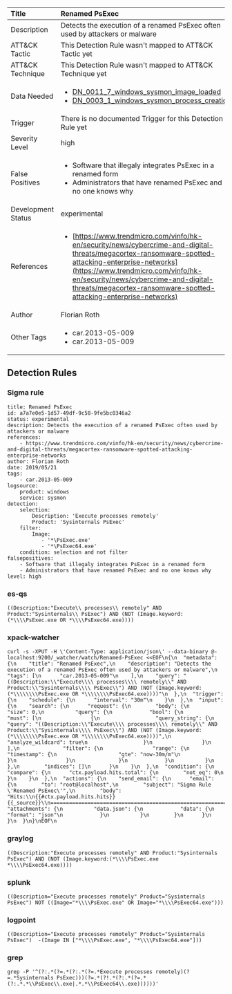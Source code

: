 | Title                | Renamed PsExec                                                                                                                                                 |
|:---------------------|:------------------------------------------------------------------------------------------------------------------------------------------------------------|
| Description          | Detects the execution of a renamed PsExec often used by attackers or malware                                                                                                                                           |
| ATT&amp;CK Tactic    |   This Detection Rule wasn't mapped to ATT&amp;CK Tactic yet  |
| ATT&amp;CK Technique |  This Detection Rule wasn't mapped to ATT&amp;CK Technique yet  |
| Data Needed          | <ul><li>[DN_0011_7_windows_sysmon_image_loaded](../Data_Needed/DN_0011_7_windows_sysmon_image_loaded.md)</li><li>[DN_0003_1_windows_sysmon_process_creation](../Data_Needed/DN_0003_1_windows_sysmon_process_creation.md)</li></ul>  |
| Trigger              |  There is no documented Trigger for this Detection Rule yet  |
| Severity Level       | high |
| False Positives      | <ul><li>Software that illegaly integrates PsExec in a renamed form</li><li>Administrators that have renamed PsExec and no one knows why</li></ul>  |
| Development Status   | experimental |
| References           | <ul><li>[https://www.trendmicro.com/vinfo/hk-en/security/news/cybercrime-and-digital-threats/megacortex-ransomware-spotted-attacking-enterprise-networks](https://www.trendmicro.com/vinfo/hk-en/security/news/cybercrime-and-digital-threats/megacortex-ransomware-spotted-attacking-enterprise-networks)</li></ul>  |
| Author               | Florian Roth |
| Other Tags           | <ul><li>car.2013-05-009</li><li>car.2013-05-009</li></ul> | 

## Detection Rules

### Sigma rule

```
title: Renamed PsExec
id: a7a7e0e5-1d57-49df-9c58-9fe5bc0346a2
status: experimental
description: Detects the execution of a renamed PsExec often used by attackers or malware
references:
    - https://www.trendmicro.com/vinfo/hk-en/security/news/cybercrime-and-digital-threats/megacortex-ransomware-spotted-attacking-enterprise-networks
author: Florian Roth
date: 2019/05/21
tags:
    - car.2013-05-009
logsource:
    product: windows
    service: sysmon
detection:
    selection:
        Description: 'Execute processes remotely'
        Product: 'Sysinternals PsExec'
    filter:
        Image:
           - '*\PsExec.exe'
           - '*\PsExec64.exe'
    condition: selection and not filter
falsepositives:
    - Software that illegaly integrates PsExec in a renamed form
    - Administrators that have renamed PsExec and no one knows why
level: high

```





### es-qs
    
```
((Description:"Execute\\ processes\\ remotely" AND Product:"Sysinternals\\ PsExec") AND (NOT (Image.keyword:(*\\\\PsExec.exe OR *\\\\PsExec64.exe))))
```


### xpack-watcher
    
```
curl -s -XPUT -H \'Content-Type: application/json\' --data-binary @- localhost:9200/_watcher/watch/Renamed-PsExec <<EOF\n{\n  "metadata": {\n    "title": "Renamed PsExec",\n    "description": "Detects the execution of a renamed PsExec often used by attackers or malware",\n    "tags": [\n      "car.2013-05-009"\n    ],\n    "query": "((Description:\\"Execute\\\\ processes\\\\ remotely\\" AND Product:\\"Sysinternals\\\\ PsExec\\") AND (NOT (Image.keyword:(*\\\\\\\\PsExec.exe OR *\\\\\\\\PsExec64.exe))))"\n  },\n  "trigger": {\n    "schedule": {\n      "interval": "30m"\n    }\n  },\n  "input": {\n    "search": {\n      "request": {\n        "body": {\n          "size": 0,\n          "query": {\n            "bool": {\n              "must": [\n                {\n                  "query_string": {\n                    "query": "((Description:\\"Execute\\\\ processes\\\\ remotely\\" AND Product:\\"Sysinternals\\\\ PsExec\\") AND (NOT (Image.keyword:(*\\\\\\\\PsExec.exe OR *\\\\\\\\PsExec64.exe))))",\n                    "analyze_wildcard": true\n                  }\n                }\n              ],\n              "filter": {\n                "range": {\n                  "timestamp": {\n                    "gte": "now-30m/m"\n                  }\n                }\n              }\n            }\n          }\n        },\n        "indices": []\n      }\n    }\n  },\n  "condition": {\n    "compare": {\n      "ctx.payload.hits.total": {\n        "not_eq": 0\n      }\n    }\n  },\n  "actions": {\n    "send_email": {\n      "email": {\n        "to": "root@localhost",\n        "subject": "Sigma Rule \'Renamed PsExec\'",\n        "body": "Hits:\\n{{#ctx.payload.hits.hits}}{{_source}}\\n================================================================================\\n{{/ctx.payload.hits.hits}}",\n        "attachments": {\n          "data.json": {\n            "data": {\n              "format": "json"\n            }\n          }\n        }\n      }\n    }\n  }\n}\nEOF\n
```


### graylog
    
```
((Description:"Execute processes remotely" AND Product:"Sysinternals PsExec") AND (NOT (Image.keyword:(*\\\\PsExec.exe *\\\\PsExec64.exe))))
```


### splunk
    
```
((Description="Execute processes remotely" Product="Sysinternals PsExec") NOT ((Image="*\\\\PsExec.exe" OR Image="*\\\\PsExec64.exe")))
```


### logpoint
    
```
((Description="Execute processes remotely" Product="Sysinternals PsExec")  -(Image IN ["*\\\\PsExec.exe", "*\\\\PsExec64.exe"]))
```


### grep
    
```
grep -P '^(?:.*(?=.*(?:.*(?=.*Execute processes remotely)(?=.*Sysinternals PsExec)))(?=.*(?!.*(?:.*(?=.*(?:.*.*\\PsExec\\.exe|.*.*\\PsExec64\\.exe))))))'
```



